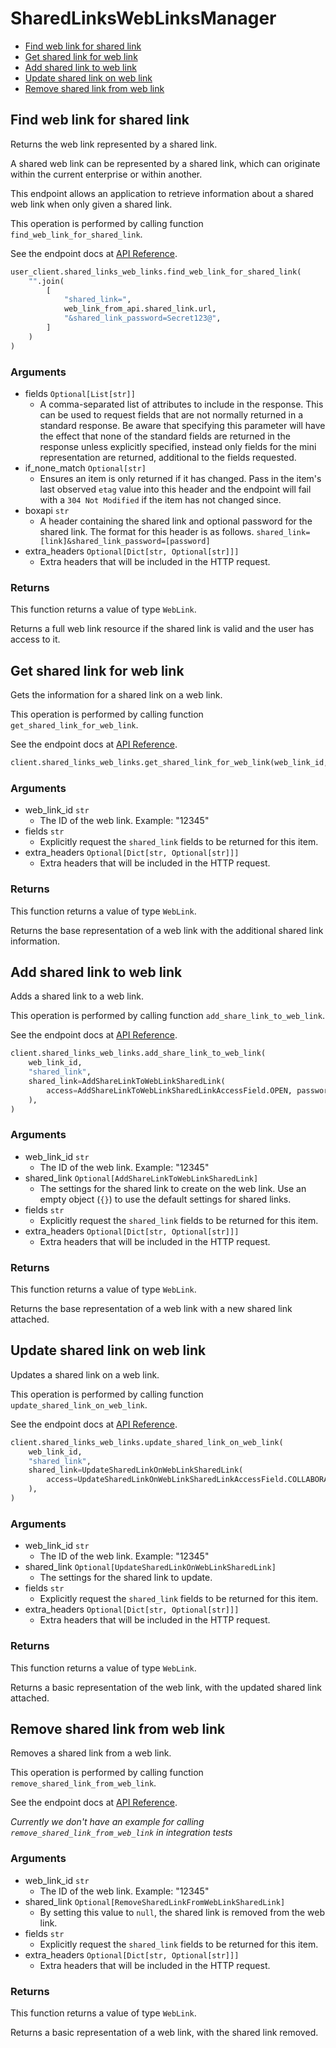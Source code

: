 # SharedLinksWebLinksManager

- [Find web link for shared link](#find-web-link-for-shared-link)
- [Get shared link for web link](#get-shared-link-for-web-link)
- [Add shared link to web link](#add-shared-link-to-web-link)
- [Update shared link on web link](#update-shared-link-on-web-link)
- [Remove shared link from web link](#remove-shared-link-from-web-link)

## Find web link for shared link

Returns the web link represented by a shared link.

A shared web link can be represented by a shared link,
which can originate within the current enterprise or within another.

This endpoint allows an application to retrieve information about a
shared web link when only given a shared link.

This operation is performed by calling function `find_web_link_for_shared_link`.

See the endpoint docs at
[API Reference](https://developer.box.com/reference/get-shared-items--web-links/).

<!-- sample get_shared_items#web_links -->

```python
user_client.shared_links_web_links.find_web_link_for_shared_link(
    "".join(
        [
            "shared_link=",
            web_link_from_api.shared_link.url,
            "&shared_link_password=Secret123@",
        ]
    )
)
```

### Arguments

- fields `Optional[List[str]]`
  - A comma-separated list of attributes to include in the response. This can be used to request fields that are not normally returned in a standard response. Be aware that specifying this parameter will have the effect that none of the standard fields are returned in the response unless explicitly specified, instead only fields for the mini representation are returned, additional to the fields requested.
- if_none_match `Optional[str]`
  - Ensures an item is only returned if it has changed. Pass in the item's last observed `etag` value into this header and the endpoint will fail with a `304 Not Modified` if the item has not changed since.
- boxapi `str`
  - A header containing the shared link and optional password for the shared link. The format for this header is as follows. `shared_link=[link]&shared_link_password=[password]`
- extra_headers `Optional[Dict[str, Optional[str]]]`
  - Extra headers that will be included in the HTTP request.

### Returns

This function returns a value of type `WebLink`.

Returns a full web link resource if the shared link is valid and
the user has access to it.

## Get shared link for web link

Gets the information for a shared link on a web link.

This operation is performed by calling function `get_shared_link_for_web_link`.

See the endpoint docs at
[API Reference](https://developer.box.com/reference/get-web-links-id--get-shared-link/).

<!-- sample get_web_links_id#get_shared_link -->

```python
client.shared_links_web_links.get_shared_link_for_web_link(web_link_id, "shared_link")
```

### Arguments

- web_link_id `str`
  - The ID of the web link. Example: "12345"
- fields `str`
  - Explicitly request the `shared_link` fields to be returned for this item.
- extra_headers `Optional[Dict[str, Optional[str]]]`
  - Extra headers that will be included in the HTTP request.

### Returns

This function returns a value of type `WebLink`.

Returns the base representation of a web link with the
additional shared link information.

## Add shared link to web link

Adds a shared link to a web link.

This operation is performed by calling function `add_share_link_to_web_link`.

See the endpoint docs at
[API Reference](https://developer.box.com/reference/put-web-links-id--add-shared-link/).

<!-- sample put_web_links_id#add_shared_link -->

```python
client.shared_links_web_links.add_share_link_to_web_link(
    web_link_id,
    "shared_link",
    shared_link=AddShareLinkToWebLinkSharedLink(
        access=AddShareLinkToWebLinkSharedLinkAccessField.OPEN, password="Secret123@"
    ),
)
```

### Arguments

- web_link_id `str`
  - The ID of the web link. Example: "12345"
- shared_link `Optional[AddShareLinkToWebLinkSharedLink]`
  - The settings for the shared link to create on the web link. Use an empty object (`{}`) to use the default settings for shared links.
- fields `str`
  - Explicitly request the `shared_link` fields to be returned for this item.
- extra_headers `Optional[Dict[str, Optional[str]]]`
  - Extra headers that will be included in the HTTP request.

### Returns

This function returns a value of type `WebLink`.

Returns the base representation of a web link with a new shared
link attached.

## Update shared link on web link

Updates a shared link on a web link.

This operation is performed by calling function `update_shared_link_on_web_link`.

See the endpoint docs at
[API Reference](https://developer.box.com/reference/put-web-links-id--update-shared-link/).

<!-- sample put_web_links_id#update_shared_link -->

```python
client.shared_links_web_links.update_shared_link_on_web_link(
    web_link_id,
    "shared_link",
    shared_link=UpdateSharedLinkOnWebLinkSharedLink(
        access=UpdateSharedLinkOnWebLinkSharedLinkAccessField.COLLABORATORS
    ),
)
```

### Arguments

- web_link_id `str`
  - The ID of the web link. Example: "12345"
- shared_link `Optional[UpdateSharedLinkOnWebLinkSharedLink]`
  - The settings for the shared link to update.
- fields `str`
  - Explicitly request the `shared_link` fields to be returned for this item.
- extra_headers `Optional[Dict[str, Optional[str]]]`
  - Extra headers that will be included in the HTTP request.

### Returns

This function returns a value of type `WebLink`.

Returns a basic representation of the web link, with the updated shared
link attached.

## Remove shared link from web link

Removes a shared link from a web link.

This operation is performed by calling function `remove_shared_link_from_web_link`.

See the endpoint docs at
[API Reference](https://developer.box.com/reference/put-web-links-id--remove-shared-link/).

_Currently we don't have an example for calling `remove_shared_link_from_web_link` in integration tests_

### Arguments

- web_link_id `str`
  - The ID of the web link. Example: "12345"
- shared_link `Optional[RemoveSharedLinkFromWebLinkSharedLink]`
  - By setting this value to `null`, the shared link is removed from the web link.
- fields `str`
  - Explicitly request the `shared_link` fields to be returned for this item.
- extra_headers `Optional[Dict[str, Optional[str]]]`
  - Extra headers that will be included in the HTTP request.

### Returns

This function returns a value of type `WebLink`.

Returns a basic representation of a web link, with the
shared link removed.
